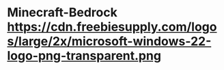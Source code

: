 # Minecraft-Bedrock https://cdn.freebiesupply.com/logos/large/2x/microsoft-windows-22-logo-png-transparent.png
